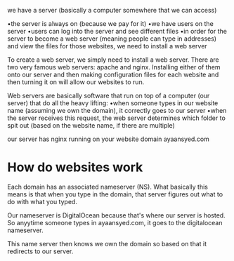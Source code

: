 we have a server (basically a computer somewhere that we can access)

•the server is always on (because we pay for it)
•we have users on the server
•users can log into the server and see different files
•in order for the server to become a web server (meaning people can type in addresses) and view the files for those websites, we need to install a web server

To create a web server, we simply need to install a web server. There are two very famous web servers: apache and nginx. Installing either of them onto our server and then making configuration files for each website and then turning it on will allow our websites to run.

Web servers are basically software that run on top of a computer (our server) that do all the heavy lifting:
•when someone types in our website name (assuming we own the domain), it correctly goes to our server
•when the server receives this request, the web server determines which folder to spit out (based on the website name, if there are multiple)

our server has nginx running on your website domain ayaansyed.com

# How do websites work
Each domain has an associated nameserver (NS). What basically this means is that when you type in the domain, that server figures out what to do with what you typed.

Our nameserver is DigitalOcean because that's where our server is hosted.
So anyytime someone types in ayaansyed.com, it goes to the digitalocean nameserver.

This name server then knows we own the domain so based on that it redirects to our server.
